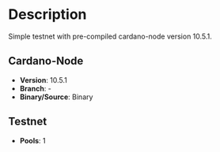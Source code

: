 # Description

Simple testnet with pre-compiled cardano-node version 10.5.1.

## Cardano-Node

- **Version**: 10.5.1
- **Branch**: -
- **Binary/Source**: Binary

## Testnet

- **Pools**: 1
